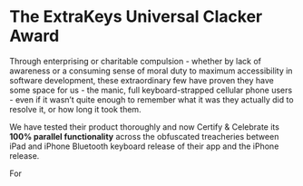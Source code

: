 # The ExtraKeys Universal Clacker Award

Through enterprising or charitable compulsion - whether by lack of awareness or a consuming sense of moral duty to maximum accessibility in software development, these extraordinary few have proven they have some space for us - the manic, full keyboard-strapped cellular phone users - even if it wasn’t quite enough to remember what it was they actually did to resolve it, or how long it took them.

We have tested their product thoroughly and now Certify & Celebrate its **100% parallel functionality** across the obfuscated treacheries between iPad and iPhone Bluetooth keyboard   release of their app and the iPhone release. 

For